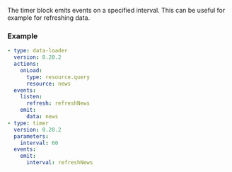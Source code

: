 The timer block emits events on a specified interval. This can be useful for example for refreshing
data.

### Example

```yaml
- type: data-loader
  version: 0.20.2
  actions:
    onLoad:
      type: resource.query
      resource: news
  events:
    listen:
      refresh: refreshNews
    emit:
      data: news
- type: timer
  version: 0.20.2
  parameters:
    interval: 60
  events:
    emit:
      interval: refreshNews
```
